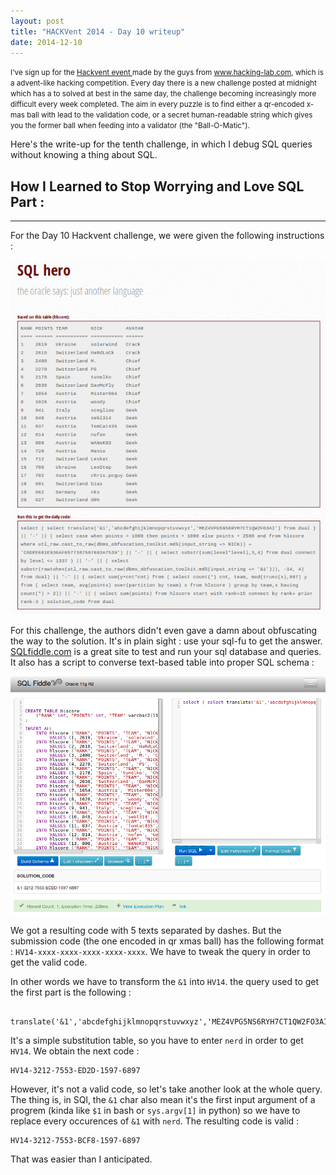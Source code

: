 ```yaml
---
layout: post
title: "HACKVent 2014 - Day 10 writeup"
date: 2014-12-10
---
```


<small>
I've sign up for the <a href = "hackvent.hacking-lab.com"> Hackvent event </a> made by the guys from <a href = "www.hacking-lab.com"> www.hacking-lab.com</a>, which is a advent-like hacking competition. Every day there is a new challenge posted at midnight which has a to solved at best in the same day, the challenge becoming increasingly more difficult every week completed. The aim in every puzzle is to find either a qr-encoded x-mas ball with lead to the validation code, or a secret human-readable string which gives you the former ball when feeding into a validator (the "Ball-O-Matic"). 
</small>

Here's the write-up for the tenth challenge, in which I debug SQL queries without knowing a thing about SQL. 

<!--more-->

## How I Learned to Stop Worrying and Love SQL Part :

- - - - - - -


For the Day 10 Hackvent challenge, we were given the following instructions :

![Riddle from hackvent.hacking-lab.com for Day 10](/assets/hackvent/10/riddle.png)

For this challenge, the authors didn't even gave a damn about obfuscating the way to the solution. It's in plain sight : use your sql-fu to get the answer.
<a href="http://sqlfiddle.com"> SQLfiddle.com</a> is a great site to test and run your sql database and queries. It also has a script to converse text-based table into proper SQL schema :


![Of course the sql query don't fucking run ...](/assets/hackvent/10/sqlfiddle.png)

We got a resulting code with 5 texts separated by dashes. But the submission code (the one encoded in qr xmas ball) has the following format : <code>HV14-xxxx-xxxx-xxxx-xxxx-xxxx</code>. We have to tweak the query in order to get the valid code.

In other words we have to transform the <code>&1</code> into <code>HV14</code>. the query used to get the first part is the following :
<pre><code> translate('&1','abcdefghijklmnopqrstuvwxyz','MEZ4VPG5NS6RYH7CT1QW2FO3AI')</code></pre>

It's a simple substitution table, so you have to enter <code>nerd</code> in order to get <code>HV14</code>. We obtain the next code :

<pre><code>HV14-3212-7553-ED2D-1597-6897</code></pre>

However, it's not a valid code, so let's take another look at the whole query. The thing is, in SQl, the <code>&1</code> char also mean it's the first input argument of a progrem (kinda like <code>$1</code> in bash or <code>sys.argv[1]</code> in python) so we have to replace every occurences of <code>&1</code> with <code>nerd</code>. The resulting code is valid :

<pre><code>HV14-3212-7553-BCF8-1597-6897</code></pre>

That was easier than I anticipated.



